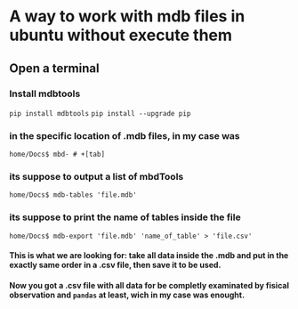# A way to work with mdb files in ubuntu without execute them
## Open a terminal

### Install mdbtools 

`pip install mdbtools`
`pip install --upgrade pip`

### in the specific location of .mdb files, in my case was

`home/Docs$ mbd- # +[tab]`

### its suppose to output a list of mbdTools


`home/Docs$ mdb-tables 'file.mdb'`

### its suppose to print the name of tables inside the file


`home/Docs$ mdb-export 'file.mdb' 'name_of_table' > 'file.csv'`

#### This is what we are looking for: take all data inside the .mdb and put in the exactly same order in a .csv file, then save it to be used.

#### Now you got a .csv file with all data for be completly examinated by fisical observation and `pandas` at least, wich in my case was enought. 
